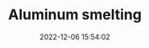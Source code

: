 ---
layout: post
title:  "Aluminum smelting"
date:   2022-12-06 15:54:02
image: /assets/newer/sm_aluminum.jpg
involvement: design, illustration
category: graphics
writeup: false
storylink: https://www.nbcnews.com/news/us-news/aluminum-plants-us-are-far-polluting-counterparts-abroad-rcna57894
tech: ai2html / illustration
---